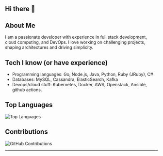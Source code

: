 ## Hi there 👋

## About Me
I am a passionate developer with experience in full stack development, cloud computing, and DevOps. I love working on challenging projects, shaping architectures and driving simplicity.

## Tech I know (or have experience)
* Programming languages: Go, Node.js, Java, Python, Ruby (JRuby), C#
* Databases: MySQL, Cassandra, ElasticSearch, Kafka
* Devops/cloud stuff: Kubernetes, Docker, AWS, Openstack, Ansible, github actions.

## Top Languages

![Top Languages](https://github-readme-stats.vercel.app/api/top-langs/?username=gstelang&layout=compact&theme=radical)

## Contributions

![GitHub Contributions](https://github-readme-streak-stats.herokuapp.com/?user=gstelang&theme=radical)

---
